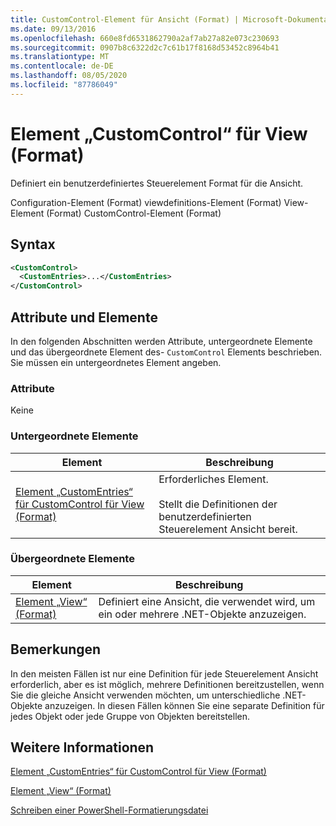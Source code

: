 ```yaml
---
title: CustomControl-Element für Ansicht (Format) | Microsoft-Dokumentation
ms.date: 09/13/2016
ms.openlocfilehash: 660e8fd6531862790a2af7ab27a82e073c230693
ms.sourcegitcommit: 0907b8c6322d2c7c61b17f8168d53452c8964b41
ms.translationtype: MT
ms.contentlocale: de-DE
ms.lasthandoff: 08/05/2020
ms.locfileid: "87786049"
---
```

# <a name="customcontrol-element-for-view-format"></a>Element „CustomControl“ für View (Format)

Definiert ein benutzerdefiniertes Steuerelement Format für die Ansicht.

Configuration-Element (Format) viewdefinitions-Element (Format) View-Element (Format) CustomControl-Element (Format)

## <a name="syntax"></a>Syntax

```xml
<CustomControl>
  <CustomEntries>...</CustomEntries>
</CustomControl>
```

## <a name="attributes-and-elements"></a>Attribute und Elemente

In den folgenden Abschnitten werden Attribute, untergeordnete Elemente und das übergeordnete Element des- `CustomControl` Elements beschrieben. Sie müssen ein untergeordnetes Element angeben.

### <a name="attributes"></a>Attribute

Keine

### <a name="child-elements"></a>Untergeordnete Elemente

|Element|Beschreibung|
|-------------|-----------------|
|[Element „CustomEntries“ für CustomControl für View (Format)](./customentries-element-for-customcontrol-for-view-format.md)|Erforderliches Element.<br /><br /> Stellt die Definitionen der benutzerdefinierten Steuerelement Ansicht bereit.|

### <a name="parent-elements"></a>Übergeordnete Elemente

|Element|Beschreibung|
|-------------|-----------------|
|[Element „View“ (Format)](./view-element-format.md)|Definiert eine Ansicht, die verwendet wird, um ein oder mehrere .NET-Objekte anzuzeigen.|

## <a name="remarks"></a>Bemerkungen

In den meisten Fällen ist nur eine Definition für jede Steuerelement Ansicht erforderlich, aber es ist möglich, mehrere Definitionen bereitzustellen, wenn Sie die gleiche Ansicht verwenden möchten, um unterschiedliche .NET-Objekte anzuzeigen. In diesen Fällen können Sie eine separate Definition für jedes Objekt oder jede Gruppe von Objekten bereitstellen.

## <a name="see-also"></a>Weitere Informationen

[Element „CustomEntries“ für CustomControl für View (Format)](./customentries-element-for-customcontrol-for-view-format.md)

[Element „View“ (Format)](./view-element-format.md)

[Schreiben einer PowerShell-Formatierungsdatei](./writing-a-powershell-formatting-file.md)
